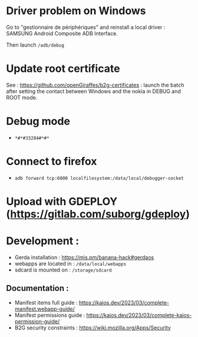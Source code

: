 # Driver problem on Windows

Go to "gestionnaire de périphériques" and reinstall a local driver : SAMSUNG Android Composite ADB Interface.

Then launch `/adb/debug`

# Update root certificate

See : https://github.com/openGiraffes/b2g-certificates : launch the batch after setting the contact between Windows and the nokia in DEBUG and ROOT mode.


# Debug mode
- `*#*#33284#*#*`

# Connect to firefox
- `adb forward tcp:6000 localfilesystem:/data/local/debugger-socket`

# Upload with GDEPLOY (https://gitlab.com/suborg/gdeploy)

# Development :
- Gerda installation : https://mis.pm/banana-hack#gerdaos
- webapps are located in : `/data/local/webapps`
- sdcard is mounted on : `/storage/sdcard`
## Documentation :
- Manifest items full guide : https://kaios.dev/2023/03/complete-manifest.webapp-guide/
- Manifest permissions guide : https://kaios.dev/2023/03/complete-kaios-permission-guide/
- B2G security constraints : https://wiki.mozilla.org/Apps/Security
